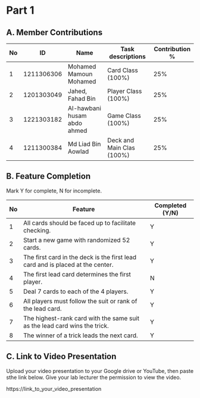 # Part 1

## A. Member Contributions

No | ID         | Name                      |     Task descriptions     | Contribution %
-- | ---------- | --------------------------| ------------------------  |------------
1  |1211306306  |Mohamed Mamoun Mohamed     |     Card Class (100%)     |  25%
2  |1201303049  |Jahed, Fahad Bin           |    Player Class (100%)    |  25%
3  |1221303182  |Al-hawbani husam abdo ahmed|     Game Class (100%)     |  25%
4  |1211300384  |Md Liad Bin Aowlad         | Deck and Main Clas (100%) |  25%


## B. Feature Completion

Mark Y for complete, N for incomplete.

No | Feature                                                                         | Completed (Y/N)
-- | ------------------------------------------------------------------------------- | ---------------
1  | All cards should be faced up to facilitate checking.                            |Y
2  | Start a new game with randomized 52 cards.                                      |Y
3  | The first card in the deck is the first lead card and is placed at the center.  |Y
4  | The first lead card determines the first player.                                |N
5  | Deal 7 cards to each of the 4 players.                                          |Y
6  | All players must follow the suit or rank of the lead card.                      |Y
7  | The highest-rank card with the same suit as the lead card wins the trick.       |Y
8  | The winner of a trick leads the next card.                                      |Y


## C. Link to Video Presentation

Upload your video presentation to your Google drive or YouTube, then paste sthe link below. Give your lab lecturer the permission to view the video.

https://link_to_your_video_presentation


